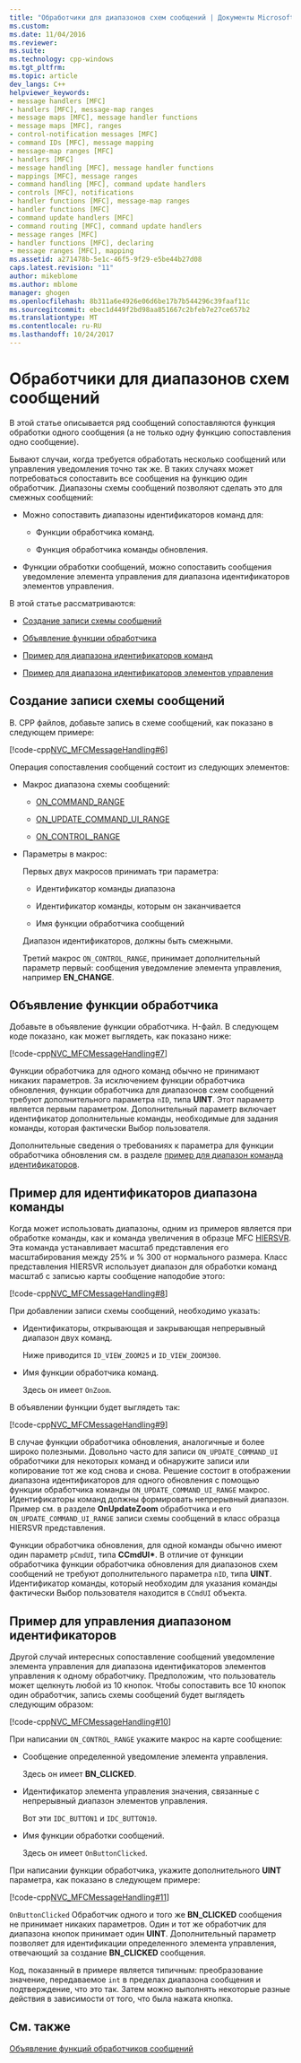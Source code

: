 ```yaml
---
title: "Обработчики для диапазонов схем сообщений | Документы Microsoft"
ms.custom: 
ms.date: 11/04/2016
ms.reviewer: 
ms.suite: 
ms.technology: cpp-windows
ms.tgt_pltfrm: 
ms.topic: article
dev_langs: C++
helpviewer_keywords:
- message handlers [MFC]
- handlers [MFC], message-map ranges
- message maps [MFC], message handler functions
- message maps [MFC], ranges
- control-notification messages [MFC]
- command IDs [MFC], message mapping
- message-map ranges [MFC]
- handlers [MFC]
- message handling [MFC], message handler functions
- mappings [MFC], message ranges
- command handling [MFC], command update handlers
- controls [MFC], notifications
- handler functions [MFC], message-map ranges
- handler functions [MFC]
- command update handlers [MFC]
- command routing [MFC], command update handlers
- message ranges [MFC]
- handler functions [MFC], declaring
- message ranges [MFC], mapping
ms.assetid: a271478b-5e1c-46f5-9f29-e5be44b27d08
caps.latest.revision: "11"
author: mikeblome
ms.author: mblome
manager: ghogen
ms.openlocfilehash: 8b311a6e4926e06d6be17b7b544296c39faaf11c
ms.sourcegitcommit: ebec1d449f2bd98aa851667c2bfeb7e27ce657b2
ms.translationtype: MT
ms.contentlocale: ru-RU
ms.lasthandoff: 10/24/2017
---
```

# <a name="handlers-for-message-map-ranges"></a>Обработчики для диапазонов схем сообщений
В этой статье описывается ряд сообщений сопоставляются функция обработки одного сообщения (а не только одну функцию сопоставления одно сообщение).  
  
 Бывают случаи, когда требуется обработать несколько сообщений или управления уведомления точно так же. В таких случаях может потребоваться сопоставить все сообщения на функцию один обработчик. Диапазоны схемы сообщений позволяют сделать это для смежных сообщений:  
  
-   Можно сопоставить диапазоны идентификаторов команд для:  
  
    -   Функции обработчика команд.  
  
    -   Функция обработчика команды обновления.  
  
-   Функции обработки сообщений, можно сопоставить сообщения уведомление элемента управления для диапазона идентификаторов элементов управления.  
  
 В этой статье рассматриваются:  
  
-   [Создание записи схемы сообщений](#_core_writing_the_message.2d.map_entry)  
  
-   [Объявление функции обработчика](#_core_declaring_the_handler_function)  
  
-   [Пример для диапазона идентификаторов команд](#_core_example_for_a_range_of_command_ids)  
  
-   [Пример для диапазона идентификаторов элементов управления](#_core_example_for_a_range_of_control_ids)  
  
##  <a name="_core_writing_the_message.2d.map_entry"></a>Создание записи схемы сообщений  
 В. CPP файлов, добавьте запись в схеме сообщений, как показано в следующем примере:  
  
 [!code-cpp[NVC_MFCMessageHandling#6](../mfc/codesnippet/cpp/handlers-for-message-map-ranges_1.cpp)]  
  
 Операция сопоставления сообщений состоит из следующих элементов:  
  
-   Макрос диапазона схемы сообщений:  
  
    -   [ON_COMMAND_RANGE](reference/message-map-macros-mfc.md#on_command_range)  
  
    -   [ON_UPDATE_COMMAND_UI_RANGE](reference/message-map-macros-mfc.md#on_update_command_ui_range)  
  
    -   [ON_CONTROL_RANGE](reference/message-map-macros-mfc.md#on_control_range)  
  
-   Параметры в макрос:  
  
     Первых двух макросов принимать три параметра:  
  
    -   Идентификатор команды диапазона  
  
    -   Идентификатор команды, которым он заканчивается  
  
    -   Имя функции обработчика сообщений  
  
     Диапазон идентификаторов, должны быть смежными.  
  
     Третий макрос `ON_CONTROL_RANGE`, принимает дополнительный параметр первый: сообщения уведомление элемента управления, например **EN_CHANGE**.  
  
##  <a name="_core_declaring_the_handler_function"></a>Объявление функции обработчика  
 Добавьте в объявление функции обработчика. H-файл. В следующем коде показано, как может выглядеть, как показано ниже:  
  
 [!code-cpp[NVC_MFCMessageHandling#7](../mfc/codesnippet/cpp/handlers-for-message-map-ranges_2.h)]  
  
 Функции обработчика для одного команд обычно не принимают никаких параметров. За исключением функции обработчика обновления, функции обработчика для диапазонов схем сообщений требуют дополнительного параметра `nID`, типа **UINT**. Этот параметр является первым параметром. Дополнительный параметр включает идентификатор дополнительные команды, необходимые для задания команды, которая фактически Выбор пользователя.  
  
 Дополнительные сведения о требованиях к параметра для функции обработчика обновления см. в разделе [пример для диапазон команда идентификаторов](#_core_example_for_a_range_of_command_ids).  
  
##  <a name="_core_example_for_a_range_of_command_ids"></a>Пример для идентификаторов диапазона команды  
 Когда может использовать диапазоны, одним из примеров является при обработке команды, как и команда увеличения в образце MFC [HIERSVR](../visual-cpp-samples.md). Эта команда устанавливает масштаб представления его масштабирования между 25% и % 300 от нормального размера. Класс представления HIERSVR использует диапазон для обработки команд масштаб с записью карты сообщение наподобие этого:  
  
 [!code-cpp[NVC_MFCMessageHandling#8](../mfc/codesnippet/cpp/handlers-for-message-map-ranges_3.cpp)]  
  
 При добавлении записи схемы сообщений, необходимо указать:  
  
-   Идентификаторы, открывающая и закрывающая непрерывный диапазон двух команд.  
  
     Ниже приводится `ID_VIEW_ZOOM25` и `ID_VIEW_ZOOM300`.  
  
-   Имя функции обработчика команд.  
  
     Здесь он имеет `OnZoom`.  
  
 В объявлении функции будет выглядеть так:  
  
 [!code-cpp[NVC_MFCMessageHandling#9](../mfc/codesnippet/cpp/handlers-for-message-map-ranges_4.h)]  
  
 В случае функции обработчика обновления, аналогичные и более широко полезными. Довольно часто для записи `ON_UPDATE_COMMAND_UI` обработчики для некоторых команд и обнаружите записи или копирование тот же код снова и снова. Решение состоит в отображении диапазона идентификаторов для одного обновления с помощью функции обработчика команды `ON_UPDATE_COMMAND_UI_RANGE` макрос. Идентификаторы команд должны формировать непрерывный диапазон. Пример см. в разделе **OnUpdateZoom** обработчика и его `ON_UPDATE_COMMAND_UI_RANGE` записи схемы сообщений в класс образца HIERSVR представления.  
  
 Функции обработчика обновления, для одной команды обычно имеют один параметр `pCmdUI`, типа **CCmdUI\***. В отличие от функции обработчика функции обработчика обновления для диапазонов схем сообщений не требуют дополнительного параметра `nID`, типа **UINT**. Идентификатор команды, который необходим для указания команды фактически Выбор пользователя находится в `CCmdUI` объекта.  
  
##  <a name="_core_example_for_a_range_of_control_ids"></a>Пример для управления диапазоном идентификаторов  
 Другой случай интересных сопоставление сообщений уведомление элемента управления для диапазона идентификаторов элементов управления к одному обработчику. Предположим, что пользователь может щелкнуть любой из 10 кнопок. Чтобы сопоставить все 10 кнопок один обработчик, запись схемы сообщений будет выглядеть следующим образом:  
  
 [!code-cpp[NVC_MFCMessageHandling#10](../mfc/codesnippet/cpp/handlers-for-message-map-ranges_5.cpp)]  
  
 При написании `ON_CONTROL_RANGE` укажите макрос на карте сообщение:  
  
-   Сообщение определенной уведомление элемента управления.  
  
     Здесь он имеет **BN_CLICKED**.  
  
-   Идентификатор элемента управления значения, связанные с непрерывный диапазон элементов управления.  
  
     Вот эти `IDC_BUTTON1` и `IDC_BUTTON10`.  
  
-   Имя функции обработки сообщений.  
  
     Здесь он имеет `OnButtonClicked`.  
  
 При написании функции обработчика, укажите дополнительного **UINT** параметра, как показано в следующем примере:  
  
 [!code-cpp[NVC_MFCMessageHandling#11](../mfc/codesnippet/cpp/handlers-for-message-map-ranges_6.cpp)]  
  
 `OnButtonClicked` Обработчик одного и того же **BN_CLICKED** сообщения не принимает никаких параметров. Один и тот же обработчик для диапазона кнопок принимает один **UINT**. Дополнительный параметр позволяет для идентификации определенного элемента управления, отвечающий за создание **BN_CLICKED** сообщения.  
  
 Код, показанный в примере является типичным: преобразование значение, передаваемое `int` в пределах диапазона сообщения и подтверждение, что это так. Затем можно выполнять некоторые разные действия в зависимости от того, что была нажата кнопка.  
  
## <a name="see-also"></a>См. также  
 [Объявление функций обработчиков сообщений](../mfc/declaring-message-handler-functions.md)

